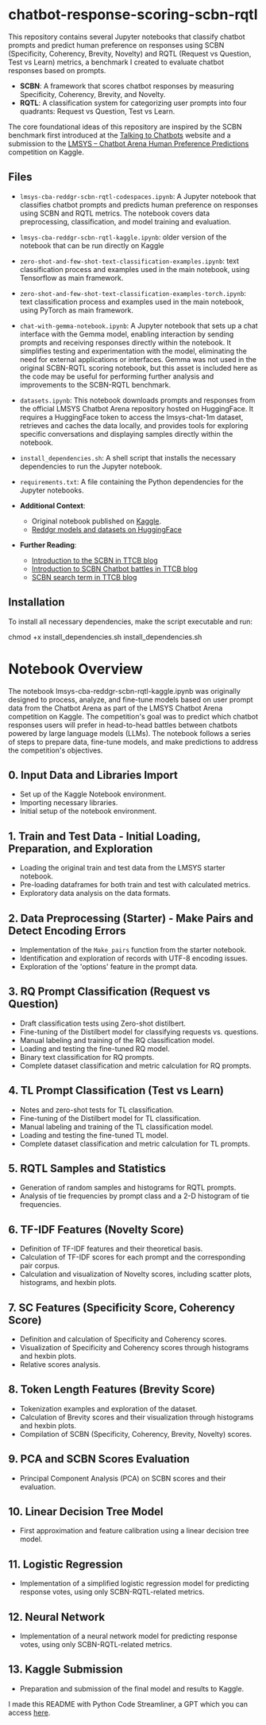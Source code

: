 # chatbot-response-scoring-scbn-rqtl

This repository contains several Jupyter notebooks that classify chatbot prompts and predict human preference on responses using SCBN (Specificity, Coherency, Brevity, Novelty) and RQTL (Request vs Question, Test vs Learn) metrics, a benchmark I created to evaluate chatbot responses based on prompts.

- **SCBN**: A framework that scores chatbot responses by measuring Specificity, Coherency, Brevity, and Novelty.
- **RQTL**: A classification system for categorizing user prompts into four quadrants: Request vs Question, Test vs Learn.

The core foundational ideas of this repository are inspired by the SCBN benchmark first introduced at the [Talking to Chatbots](https://talkingtochatbots.com/) website and a submission to the [LMSYS – Chatbot Arena Human Preference Predictions](https://www.kaggle.com/competitions/lmsys-chatbot-arena) competition on Kaggle.

## Files

- `lmsys-cba-reddgr-scbn-rqtl-codespaces.ipynb`: A Jupyter notebook that classifies chatbot prompts and predicts human preference on responses using SCBN and RQTL metrics. The notebook covers data preprocessing, classification, and model training and evaluation.
- `lmsys-cba-reddgr-scbn-rqtl-kaggle.ipynb`: older version of the notebook that can be run directly on Kaggle
- `zero-shot-and-few-shot-text-classification-examples.ipynb`: text classification process and examples used in the main notebook, using Tensorflow as main framework.
- `zero-shot-and-few-shot-text-classification-examples-torch.ipynb`: text classification process and examples used in the main notebook, using PyTorch as main framework.
- `chat-with-gemma-notebook.ipynb`: A Jupyter notebook that sets up a chat interface with the Gemma model, enabling interaction by sending prompts and receiving responses directly within the notebook. It simplifies testing and experimentation with the model, eliminating the need for external applications or interfaces. Gemma was not used in the original SCBN-RQTL scoring notebook, but this asset is included here as the code may be useful for performing further analysis and improvements to the SCBN-RQTL benchmark.
- `datasets.ipynb`: This notebook downloads prompts and responses from the official LMSYS Chatbot Arena repository hosted on HuggingFace. It requires a HuggingFace token to access the lmsys-chat-1m dataset, retrieves and caches the data locally, and provides tools for exploring specific conversations and displaying samples directly within the notebook.
- `install_dependencies.sh`: A shell script that installs the necessary dependencies to run the Jupyter notebook.
- `requirements.txt`: A file containing the Python dependencies for the Jupyter notebooks.

- **Additional Context**:
  - Original notebook published on [Kaggle](https://www.kaggle.com/code/davidgromero/lmsys-cba-reddgr-scbn-rqtl-v1).
  - [Reddgr models and datasets on HuggingFace](https://huggingface.co/reddgr)
- **Further Reading**:
  - [Introduction to the SCBN in TTCB blog](https://talkingtochatbots.com/predicting-chatbot-arena-votes-with-the-scbn-and-rqtl-benchmarks/)
  - [Introduction to SCBN Chatbot battles in TTCB blog](https://talkingtochatbots.com/talking-to-chatbots/is-philosophy-a-science-chatbot-battle/)
  - [SCBN search term in TTCB blog](https://talkingtochatbots.com/?s=SCBN)
 
## Installation

To install all necessary dependencies, make the script executable and run:

chmod +x install_dependencies.sh
install_dependencies.sh

# Notebook Overview

The notebook lmsys-cba-reddgr-scbn-rqtl-kaggle.ipynb was originally designed to process, analyze, and fine-tune models based on user prompt data from the Chatbot Arena as part of the LMSYS Chatbot Arena competition on Kaggle. The competition's goal was to predict which chatbot responses users will prefer in head-to-head battles between chatbots powered by large language models (LLMs). The notebook follows a series of steps to prepare data, fine-tune models, and make predictions to address the competition's objectives.

## 0. Input Data and Libraries Import

- Set up of the Kaggle Notebook environment.
- Importing necessary libraries.
- Initial setup of the notebook environment.

## 1. Train and Test Data - Initial Loading, Preparation, and Exploration
- Loading the original train and test data from the LMSYS starter notebook.
- Pre-loading dataframes for both train and test with calculated metrics.
- Exploratory data analysis on the data formats.

## 2. Data Preprocessing (Starter) - Make Pairs and Detect Encoding Errors
- Implementation of the `Make_pairs` function from the starter notebook.
- Identification and exploration of records with UTF-8 encoding issues.
- Exploration of the 'options' feature in the prompt data.

## 3. RQ Prompt Classification (Request vs Question)
- Draft classification tests using Zero-shot distilbert.
- Fine-tuning of the Distilbert model for classifying requests vs. questions.
- Manual labeling and training of the RQ classification model.
- Loading and testing the fine-tuned RQ model.
- Binary text classification for RQ prompts.
- Complete dataset classification and metric calculation for RQ prompts.

## 4. TL Prompt Classification (Test vs Learn)
- Notes and zero-shot tests for TL classification.
- Fine-tuning of the Distilbert model for TL classification.
- Manual labeling and training of the TL classification model.
- Loading and testing the fine-tuned TL model.
- Complete dataset classification and metric calculation for TL prompts.

## 5. RQTL Samples and Statistics
- Generation of random samples and histograms for RQTL prompts.
- Analysis of tie frequencies by prompt class and a 2-D histogram of tie frequencies.

## 6. TF-IDF Features (Novelty Score)
- Definition of TF-IDF features and their theoretical basis.
- Calculation of TF-IDF scores for each prompt and the corresponding pair corpus.
- Calculation and visualization of Novelty scores, including scatter plots, histograms, and hexbin plots.

## 7. SC Features (Specificity Score, Coherency Score)
- Definition and calculation of Specificity and Coherency scores.
- Visualization of Specificity and Coherency scores through histograms and hexbin plots.
- Relative scores analysis.

## 8. Token Length Features (Brevity Score)
- Tokenization examples and exploration of the dataset.
- Calculation of Brevity scores and their visualization through histograms and hexbin plots.
- Compilation of SCBN (Specificity, Coherency, Brevity, Novelty) scores.

## 9. PCA and SCBN Scores Evaluation
- Principal Component Analysis (PCA) on SCBN scores and their evaluation.

## 10. Linear Decision Tree Model
- First approximation and feature calibration using a linear decision tree model.

## 11. Logistic Regression
- Implementation of a simplified logistic regression model for predicting response votes, using only SCBN-RQTL-related metrics.

## 12. Neural Network
- Implementation of a neural network model for predicting response votes, using only SCBN-RQTL-related metrics.

## 13. Kaggle Submission
- Preparation and submission of the final model and results to Kaggle.

I made this README with Python Code Streamliner, a GPT which you can access [here](https://chatgpt.com/g/g-M4uZyYsUj-python-code-streamliner).
